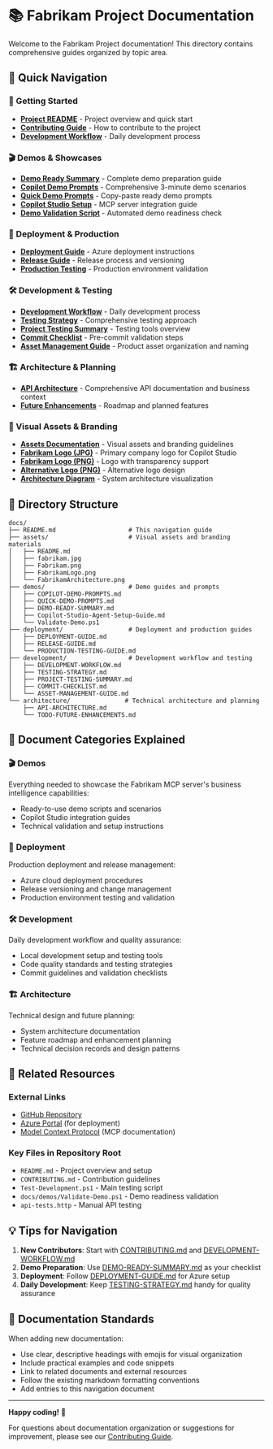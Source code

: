 # 📚 Fabrikam Project Documentation

Welcome to the Fabrikam Project documentation! This directory contains comprehensive guides organized by topic area.

## 📖 Quick Navigation

### 🚀 Getting Started
- [**Project README**](../README.md) - Project overview and quick start
- [**Contributing Guide**](../CONTRIBUTING.md) - How to contribute to the project
- [**Development Workflow**](development/DEVELOPMENT-WORKFLOW.md) - Daily development process

### 🎬 Demos & Showcases
- [**Demo Ready Summary**](demos/DEMO-READY-SUMMARY.md) - Complete demo preparation guide
- [**Copilot Demo Prompts**](demos/COPILOT-DEMO-PROMPTS.md) - Comprehensive 3-minute demo scenarios
- [**Quick Demo Prompts**](demos/QUICK-DEMO-PROMPTS.md) - Copy-paste ready demo prompts
- [**Copilot Studio Setup**](demos/Copilot-Studio-Agent-Setup-Guide.md) - MCP server integration guide
- [**Demo Validation Script**](demos/Validate-Demo.ps1) - Automated demo readiness check

### 🚀 Deployment & Production
- [**Deployment Guide**](deployment/DEPLOYMENT-GUIDE.md) - Azure deployment instructions
- [**Release Guide**](deployment/RELEASE-GUIDE.md) - Release process and versioning
- [**Production Testing**](deployment/PRODUCTION-TESTING-GUIDE.md) - Production environment validation

### 🛠️ Development & Testing
- [**Development Workflow**](development/DEVELOPMENT-WORKFLOW.md) - Daily development process
- [**Testing Strategy**](development/TESTING-STRATEGY.md) - Comprehensive testing approach
- [**Project Testing Summary**](development/PROJECT-TESTING-SUMMARY.md) - Testing tools overview
- [**Commit Checklist**](development/COMMIT-CHECKLIST.md) - Pre-commit validation steps
- [**Asset Management Guide**](development/ASSET-MANAGEMENT-GUIDE.md) - Product asset organization and naming

### 🏗️ Architecture & Planning
- [**API Architecture**](architecture/API-ARCHITECTURE.md) - Comprehensive API documentation and business context
- [**Future Enhancements**](architecture/TODO-FUTURE-ENHANCEMENTS.md) - Roadmap and planned features

### 🎨 Visual Assets & Branding
- [**Assets Documentation**](assets/README.md) - Visual assets and branding guidelines
- [**Fabrikam Logo (JPG)**](assets/fabrikam.jpg) - Primary company logo for Copilot Studio
- [**Fabrikam Logo (PNG)**](assets/Fabrikam.png) - Logo with transparency support
- [**Alternative Logo (PNG)**](assets/FabrikamLogo.png) - Alternative logo design
- [**Architecture Diagram**](assets/FabrikamArchitecture.png) - System architecture visualization

## 📁 Directory Structure

```
docs/
├── README.md                    # This navigation guide
├── assets/                      # Visual assets and branding materials
│   ├── README.md
│   ├── fabrikam.jpg
│   ├── Fabrikam.png
│   ├── FabrikamLogo.png
│   └── FabrikamArchitecture.png
├── demos/                       # Demo guides and prompts
│   ├── COPILOT-DEMO-PROMPTS.md
│   ├── QUICK-DEMO-PROMPTS.md
│   ├── DEMO-READY-SUMMARY.md
│   ├── Copilot-Studio-Agent-Setup-Guide.md
│   └── Validate-Demo.ps1
├── deployment/                  # Deployment and production guides
│   ├── DEPLOYMENT-GUIDE.md
│   ├── RELEASE-GUIDE.md
│   └── PRODUCTION-TESTING-GUIDE.md
├── development/                 # Development workflow and testing
│   ├── DEVELOPMENT-WORKFLOW.md
│   ├── TESTING-STRATEGY.md
│   ├── PROJECT-TESTING-SUMMARY.md
│   ├── COMMIT-CHECKLIST.md
│   └── ASSET-MANAGEMENT-GUIDE.md
└── architecture/               # Technical architecture and planning
    ├── API-ARCHITECTURE.md
    └── TODO-FUTURE-ENHANCEMENTS.md
```

## 🎯 Document Categories Explained

### 🎬 **Demos**
Everything needed to showcase the Fabrikam MCP server's business intelligence capabilities:
- Ready-to-use demo scripts and scenarios
- Copilot Studio integration guides
- Technical validation and setup instructions

### 🚀 **Deployment** 
Production deployment and release management:
- Azure cloud deployment procedures
- Release versioning and change management
- Production environment testing and validation

### 🛠️ **Development**
Daily development workflow and quality assurance:
- Local development setup and testing tools
- Code quality standards and testing strategies
- Commit guidelines and validation checklists

### 🏗️ **Architecture**
Technical design and future planning:
- System architecture documentation
- Feature roadmap and enhancement planning
- Technical decision records and design patterns

## 🔗 Related Resources

### External Links
- [GitHub Repository](https://github.com/davebirr/Fabrikam-Project)
- [Azure Portal](https://portal.azure.com) (for deployment)
- [Model Context Protocol](https://modelcontextprotocol.io/) (MCP documentation)

### Key Files in Repository Root
- `README.md` - Project overview and setup
- `CONTRIBUTING.md` - Contribution guidelines
- `Test-Development.ps1` - Main testing script
- `docs/demos/Validate-Demo.ps1` - Demo readiness validation
- `api-tests.http` - Manual API testing

## 💡 Tips for Navigation

1. **New Contributors**: Start with [CONTRIBUTING.md](../CONTRIBUTING.md) and [DEVELOPMENT-WORKFLOW.md](development/DEVELOPMENT-WORKFLOW.md)
2. **Demo Preparation**: Use [DEMO-READY-SUMMARY.md](demos/DEMO-READY-SUMMARY.md) as your checklist
3. **Deployment**: Follow [DEPLOYMENT-GUIDE.md](deployment/DEPLOYMENT-GUIDE.md) for Azure setup
4. **Daily Development**: Keep [TESTING-STRATEGY.md](development/TESTING-STRATEGY.md) handy for quality assurance

## 📝 Documentation Standards

When adding new documentation:
- Use clear, descriptive headings with emojis for visual organization
- Include practical examples and code snippets
- Link to related documents and external resources
- Follow the existing markdown formatting conventions
- Add entries to this navigation document

---

**Happy coding!** 🚀 

For questions about documentation organization or suggestions for improvement, please see our [Contributing Guide](../CONTRIBUTING.md).
